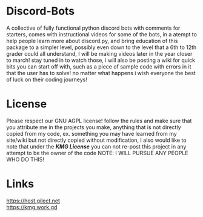 # Discord-Bots
A collective of fully functional python discord bots with comments for starters, comes with instructional videos for some of the bots, in a atempt to help people learn more about discord.py, and bring education of this package to a simpler level, possibly even down to the level that a 6th to 12th grader could all understand, I will be making videos later in the year closer to march! stay tuned in to watch those, i will also be posting a wiki for quick bits you can start off with, such as a piece of sample code with errors in it that the user has to solve! no matter what happens i wish everyone the best of luck on their coding journeys!
# License
Please respect our GNU AGPL license! follow the rules and make sure that you attribute me in the projects you make, anything that is not directly copied from my code, ex. something you may have learned from my site/wiki but not directly copied without modification, I also would like to note that under the ***KMG License*** you can not re-post this project in any attempt to be the owner of the code NOTE: I WILL PURSUE ANY PEOPLE WHO DO THIS! 
# Links
https://host.gilect.net<br>
https://kmg.work.gd<br>

